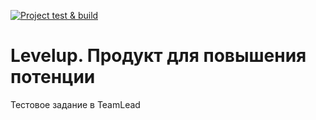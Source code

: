 [![Project test & build](https://github.com/stLucky/Landing-Page-LevelUp/actions/workflows/main.yml/badge.svg)](https://github.com/stLucky/Landing-Page-LevelUp/actions/workflows/main.yml)
# Levelup. Продукт для повышения потенции
Тестовое задание в TeamLead
